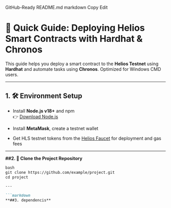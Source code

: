  GitHub-Ready README.md
markdown
Copy
Edit
# 🚀 Quick Guide: Deploying Helios Smart Contracts with Hardhat & Chronos

This guide helps you deploy a smart contract to the **Helios Testnet** using **Hardhat** and automate tasks using **Chronos**. Optimized for Windows CMD users.

---

## 1. 🛠️ Environment Setup

- Install **Node.js v18+** and npm  
  👉 [Download Node.js](https://nodejs.org/)

- Install **MetaMask**, create a testnet wallet

- Get HLS testnet tokens from the [Helios Faucet](https://faucet.helioschainlabs.org) for deployment and gas fees

---

**##2. 📁 Clone the Project Repository**
```markdown
bash
git clone https://github.com/example/project.git
cd project

---

```markdown
**##3. dependencis**






